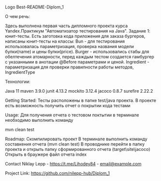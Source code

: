 Logo
Best-README-Diplom_1

О чем речь:

Здесь выполнена первая часть дипломного проекта курса Yandex.Практикум "Автоматизатор тестирования на Java". Задание 1: юнит-тесты. 
Есть заготовка кода приложения для заказа бургеров, написаны юнит-тесты на классы:
    Bun - для тестирования использовалась параметризация, проверка названия модели булки(name) и цены булки(price).
    Burger - использовались стабы для обелтечения атомарности, перед каждым тестом создается гамбургер с указанными в анотации @Before параметрами и ценой.
    Ingredient - параметризация для проверки правилности работы методов, IngredientType

Технологии:

Java 11
maven 3.9.0
junit 4.13.2
mockito 3.12.4
jacoco 0.8.7
surefire 2.22.2

Getting Started:
Тесты расположены в папке test/java проекта. В проекте есть возможность получить отчет о покрытии кода тестами

Usage:
Для получения отчета о тестовом поктытии в терминале необходимо выполнить команду

mvn clean test 

Roadmap:
 Скомпилировать проект
 В терминале выполнить команду составкения отчета (mvn clean test)
 В проводнике перейти в папку проекта и открыть папку сформированного отчета (target\site\jacoco)
 Открыть в браужере файл отчета index
 
Contact
Niklay Lepp - https://t.me/Lihodey84 - email@example.com

Project Link: https://github.com/nilepp-hub/Diplom_1
